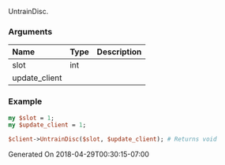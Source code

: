 UntrainDisc.
### Arguments
**Name**|**Type**|**Description**
:---|:---|:---
slot|int|
update_client||

### Example

```perl
my $slot = 1;
my $update_client = 1;

$client->UntrainDisc($slot, $update_client); # Returns void
```


Generated On 2018-04-29T00:30:15-07:00
